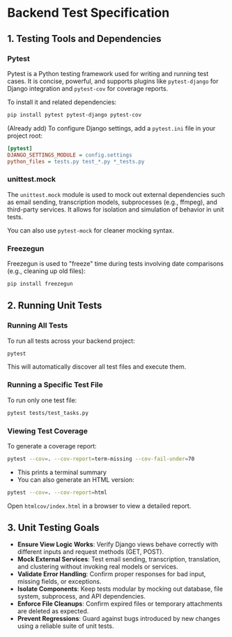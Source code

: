 # Backend Test Specification

## 1. Testing Tools and Dependencies

### Pytest

Pytest is a Python testing framework used for writing and running test cases. It is concise, powerful, and supports plugins like `pytest-django` for Django integration and `pytest-cov` for coverage reports.

To install it and related dependencies:

```sh
pip install pytest pytest-django pytest-cov
```

(Already add) To configure Django settings, add a `pytest.ini` file in your project root:

```ini
[pytest]
DJANGO_SETTINGS_MODULE = config.settings
python_files = tests.py test_*.py *_tests.py
```

### unittest.mock

The `unittest.mock` module is used to mock out external dependencies such as email sending, transcription models, subprocesses (e.g., ffmpeg), and third-party services. It allows for isolation and simulation of behavior in unit tests.

You can also use `pytest-mock` for cleaner mocking syntax.

### Freezegun

Freezegun is used to "freeze" time during tests involving date comparisons (e.g., cleaning up old files):

```sh
pip install freezegun
```

## 2. Running Unit Tests

### Running All Tests

To run all tests across your backend project:

```sh
pytest
```

This will automatically discover all test files and execute them.

### Running a Specific Test File

To run only one test file:

```sh
pytest tests/test_tasks.py
```

### Viewing Test Coverage

To generate a coverage report:

```sh
pytest --cov=. --cov-report=term-missing --cov-fail-under=70
```

- This prints a terminal summary
- You can also generate an HTML version:

```sh
pytest --cov=. --cov-report=html
```

Open `htmlcov/index.html` in a browser to view a detailed report.

## 3. Unit Testing Goals

- **Ensure View Logic Works**: Verify Django views behave correctly with different inputs and request methods (GET, POST).
- **Mock External Services**: Test email sending, transcription, translation, and clustering without invoking real models or services.
- **Validate Error Handling**: Confirm proper responses for bad input, missing fields, or exceptions.
- **Isolate Components**: Keep tests modular by mocking out database, file system, subprocess, and API dependencies.
- **Enforce File Cleanups**: Confirm expired files or temporary attachments are deleted as expected.
- **Prevent Regressions**: Guard against bugs introduced by new changes using a reliable suite of unit tests.
